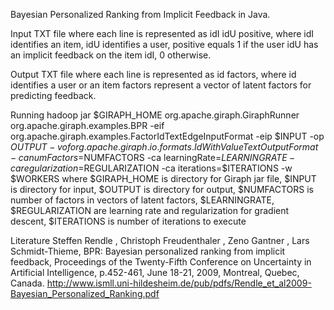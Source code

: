 Bayesian Personalized Ranking from Implicit Feedback in Java.

Input
TXT file where each line is represented as 
idI idU positive, where
idI identifies an item,
idU identifies a user,
positive equals 1 if the user idU has an implicit feedback on the item idI, 0 otherwise.

Output
TXT file where each line is represented as 
id factors, where
id identifies a user or an item
factors represent a vector of latent factors for predicting feedback. 

Running
hadoop jar $GIRAPH_HOME org.apache.giraph.GiraphRunner
org.apache.giraph.examples.BPR 
-eif org.apache.giraph.examples.FactorIdTextEdgeInputFormat 
-eip $INPUT
-op $OUTPUT
-vof org.apache.giraph.io.formats.IdWithValueTextOutputFormat 
-ca numFactors=$NUMFACTORS
-ca learningRate=$LEARNINGRATE
-ca regularization=$REGULARIZATION
-ca iterations=$ITERATIONS
-w $WORKERS
where
$GIRAPH_HOME is directory for Giraph jar file,
$INPUT is directory for input,
$OUTPUT is directory for output,
$NUMFACTORS is number of factors in vectors of latent factors,
$LEARNINGRATE, $REGULARIZATION are learning rate and regularization for gradient descent,
$ITERATIONS is number of iterations to execute

Literature
Steffen Rendle , Christoph Freudenthaler , Zeno Gantner , Lars Schmidt-Thieme, BPR: Bayesian personalized ranking from implicit feedback, Proceedings of the Twenty-Fifth Conference on Uncertainty in Artificial Intelligence, p.452-461, June 18-21, 2009, Montreal, Quebec, Canada. http://www.ismll.uni-hildesheim.de/pub/pdfs/Rendle_et_al2009-Bayesian_Personalized_Ranking.pdf
